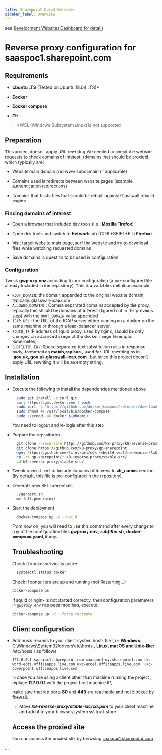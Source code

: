 ```yaml
---
title: Sharepoint Cloud Overview
sidebar_label: Overview
---
```


see [Development Websites Dashboard for details](../../../dashboards/websites/development.md)


# Reverse proxy configuration for saaspoc1.sharepoint.com

## Requirements

- **Ubuntu LTS** (Tested on Ubuntu 18.04 LTS)*

- **Docker**

- **Docker compose**

- **Git**

> *WSL (Windows Subsystem Linux) is not supported

## Preparation

This project doesn't apply URL rewriting
We needed to check the website requests to check domains of interest, (domains that should be proxied), which typically are:

- Website main domain and www subdomain (if applicable)

- Domains used in redirects between website pages (example: authentication redirections)

- Domains that hosts files that should be rebuilt against Glasswall rebuild engine

### Finding domains of interest

- Open a browser that included dev tools (i.e : **Mozilla Firefox**)

- Open dev tools and switch to **Network** tab (CTRL+SHIFT+E in **Firefox**)

- Visit target website main page, surf the website and try to download files while watching requested domains 

- Save domains in question to be used in configuration

### Configuration

Tweak **gwproxy.env** according to our configuration (a pre-configured file already included in the repository), This is a variables definition example: 

- `ROOT_DOMAIN`: the domain appended to the original website domain, typically: glasswall-icap.com
- `ALLOWED_DOMAINS` : Comma separated domains accepted by the proxy, typically this should be domains of interest (figured out in the previous step) with the `ROOT_DOMAIN` value appended
- `ICAP_URL` : the URL of the ICAP server either running on a docker on the same machine or through a load-balancer server.
- `SQUID_IP` IP address of squid proxy, used by nginx, should be only changed on advanced usage of the docker image (example: Kubernetes)
- `SUBFILTER_ENV`: Space separated text substitution rules in response body, formatted as **match,replace** , used for URL rewriting as in **.gov.uk,.gov.uk.glasswall-icap.com** , but since this project doesn't apply URL rewriting it will be an empty string. 

## Installation

- Execute the following to install the dependencies mentioned above
  
  ```bash
    sudo apt install -y curl git
    curl https://get.docker.com | bash -
    sudo curl -L "https://github.com/docker/compose/releases/download/1.27.4/docker-compose-$(uname -s)-$(uname -m)" -o /usr/local/bin/docker-compose
    sudo chmod +x /usr/local/bin/docker-compose
    sudo usermod -aG docker $(whoami)
  ```
  
  You need to logout and re-login after this step

- Prepare the repositories
  
  ```bash
    git clone --recursive https://github.com/k8-proxy/k8-reverse-proxy
    git clone https://github.com/k8-proxy/gp-sharepoint
    wget https://github.com/filetrust/sdk-rebuild-eval/raw/master/libs/rebuild/linux/libglasswall.classic.so -O k8-reverse-proxy/stable-src/c-icap/Glasswall-Rebuild-SDK-Evaluation/Linux/Library/libglasswall.classic.so
    cp -rf gp-sharepoint/* k8-reverse-proxy/stable-src/
    cd k8-reverse-proxy/stable-src/
  ```

- Tweak `openssl.cnf` to include domains of interest in **alt_names** section (by default, this file is pre-configured in the repository).

- Generate new SSL credentials
  
  ```bash
    ./gencert.sh
    mv full.pem nginx/
  ```

- Start the deployment    
  
  ```bash
    docker-compose up -d --build
  ```
  
  From now on, you will need to use this command after every change to any of the configuration files **gwproxy.env**, ***subfilter.sh***, **docker-compose.yaml**, if any.
  
  ## Troubleshooting

  Check if docker service is active   
  
  ```bash
    systemctl status docker
  ```
  
  Check if containers are up and running (not Restarting...)
  
  ```bash
  docker-compose ps
  ```
  
  If squid or nginx is not started correctly, then configuration parameters in `gwproxy.env` has been modified, execute:
  
  ```bash
  docker-compose up -d --force-recreate
  ```
  
  
  
  ## Client configuration
  
- Add hosts records to your client system hosts file ( i.e **Windows**: C:\Windows\System32\drivers\etc\hosts , **Linux, macOS and  Unix-like:** /etc/hosts ) as follows
  
  ```
  127.0.0.1 saaspoc1.sharepoint.com saaspoc1-my.sharepoint.com ukc-word-edit.officeapps.live.com ukc-excel.officeapps.live.com  ukc-powerpoint.officeapps.live.com 
  ```
  
  In case you are using a client other than machine running the project , replace **127.0.0.1** with the project host machine IP,
  
  make sure that tcp ports **80** and **443** are reachable and not blocked by firewall.
  
  * Move ***k8-reverse-proxy/stable-src/ca.pem*** to your client machine and add it to your browser/system ssl trust store.
  
  ## Access the proxied site
  
  You can access the proxied site by browsing [saaspoc1.sharepoint.com](https://saaspoc1.sharepoint.com) .

...
